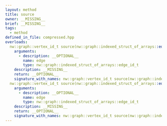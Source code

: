```yaml
---
layout: method
title: source
owner: __MISSING__
brief: __MISSING__
tags:
  - method
defined_in_file: compressed.hpp
overloads:
  nw::graph::vertex_id_t source(nw::graph::indexed_struct_of_arrays::edge_id_t):
    arguments:
      - description: __OPTIONAL__
        name: edge
        type: nw::graph::indexed_struct_of_arrays::edge_id_t
    description: __MISSING__
    return: __OPTIONAL__
    signature_with_names: nw::graph::vertex_id_t source(nw::graph::indexed_struct_of_arrays::edge_id_t edge)
  nw::graph::vertex_id_t source(nw::graph::indexed_struct_of_arrays::edge_id_t) const:
    arguments:
      - description: __OPTIONAL__
        name: edge
        type: nw::graph::indexed_struct_of_arrays::edge_id_t
    description: __MISSING__
    return: __OPTIONAL__
    signature_with_names: nw::graph::vertex_id_t source(nw::graph::indexed_struct_of_arrays::edge_id_t edge) const
---
```

